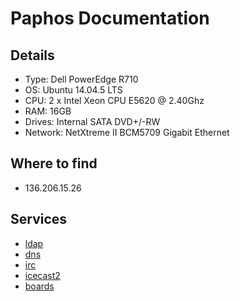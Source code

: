 # Paphos Documentation

## Details

- Type: Dell PowerEdge R710
- OS: Ubuntu 14.04.5 LTS
- CPU: 2 x Intel Xeon CPU E5620 @ 2.40Ghz
- RAM: 16GB
- Drives: Internal SATA DVD+/-RW
- Network: NetXtreme II BCM5709 Gigabit Ethernet

## Where to find

- 136.206.15.26

## Services

- [ldap](/services/ldap)
- [dns](/services/bind9)
- [irc](/services/irc)
- [icecast2](/services/icecast2)
- [boards](/procedures/newboard)
